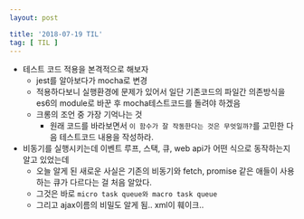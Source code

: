```yaml
---
layout: post

title: '2018-07-19 TIL'
tag: [ TIL ]
---
```


* 테스트 코드 적용을 본격적으로 해보자
  * jest를 알아보다가 mocha로 변경
  * 적용하다보니 실행환경에 문제가 있어서 일단 기존코드의 파일간 의존방식을 es6의 module로 바꾼 후 mocha테스트코드를 돌려야 하겠음
  * 크롱의 조언 중 가장 기억나는 것
    * 원래 코드를 바라보면서 `이 함수가 잘 작동한다는 것은 무엇일까?`를 고민한 다음 테스트코드 내용을 작성하라.
* 비동기를 실행시키는데 이벤트 루프, 스택, 큐, web api가 어떤 식으로 동작하는지 알고 있었는데
  * 오늘 알게 된 새로운 사실은 기존의 비동기와 fetch, promise 같은 애들이 사용하는 큐가 다르다는 걸 처음 알았다.
  * 그것은 바로 `micro task queue와 macro task queue`
  * 그리고 ajax이름의 비밀도 알게 됨.. xml이 훼이크..
